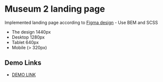 # Museum 2 landing page
Implemented landing page according to [Figma design](https://www.figma.com/file/HL3XGt5ZatvJoYBhOaWY5x/museum-prototype?node-id=323%3A1957) - Use BEM and SCSS

- The design 1440px
- Desktop 1280px
- Tablet 640px
- Mobile (> 320px)

## Demo Links

- [DEMO LINK](https://AndriiZakharenko.github.io/Museum_2/)
